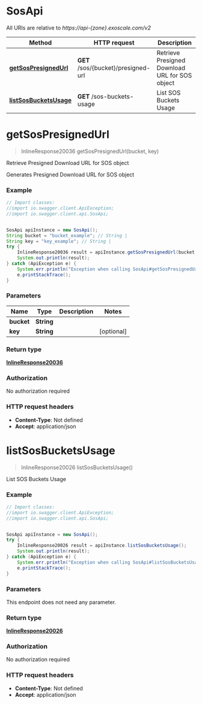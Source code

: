 # SosApi

All URIs are relative to *https://api-{zone}.exoscale.com/v2*

Method | HTTP request | Description
------------- | ------------- | -------------
[**getSosPresignedUrl**](SosApi.md#getSosPresignedUrl) | **GET** /sos/{bucket}/presigned-url | Retrieve Presigned Download URL for SOS object
[**listSosBucketsUsage**](SosApi.md#listSosBucketsUsage) | **GET** /sos-buckets-usage | List SOS Buckets Usage

<a name="getSosPresignedUrl"></a>
# **getSosPresignedUrl**
> InlineResponse20036 getSosPresignedUrl(bucket, key)

Retrieve Presigned Download URL for SOS object

Generates Presigned Download URL for SOS object

### Example
```java
// Import classes:
//import io.swagger.client.ApiException;
//import io.swagger.client.api.SosApi;


SosApi apiInstance = new SosApi();
String bucket = "bucket_example"; // String | 
String key = "key_example"; // String | 
try {
    InlineResponse20036 result = apiInstance.getSosPresignedUrl(bucket, key);
    System.out.println(result);
} catch (ApiException e) {
    System.err.println("Exception when calling SosApi#getSosPresignedUrl");
    e.printStackTrace();
}
```

### Parameters

Name | Type | Description  | Notes
------------- | ------------- | ------------- | -------------
 **bucket** | **String**|  |
 **key** | **String**|  | [optional]

### Return type

[**InlineResponse20036**](InlineResponse20036.md)

### Authorization

No authorization required

### HTTP request headers

 - **Content-Type**: Not defined
 - **Accept**: application/json

<a name="listSosBucketsUsage"></a>
# **listSosBucketsUsage**
> InlineResponse20026 listSosBucketsUsage()

List SOS Buckets Usage

### Example
```java
// Import classes:
//import io.swagger.client.ApiException;
//import io.swagger.client.api.SosApi;


SosApi apiInstance = new SosApi();
try {
    InlineResponse20026 result = apiInstance.listSosBucketsUsage();
    System.out.println(result);
} catch (ApiException e) {
    System.err.println("Exception when calling SosApi#listSosBucketsUsage");
    e.printStackTrace();
}
```

### Parameters
This endpoint does not need any parameter.

### Return type

[**InlineResponse20026**](InlineResponse20026.md)

### Authorization

No authorization required

### HTTP request headers

 - **Content-Type**: Not defined
 - **Accept**: application/json

